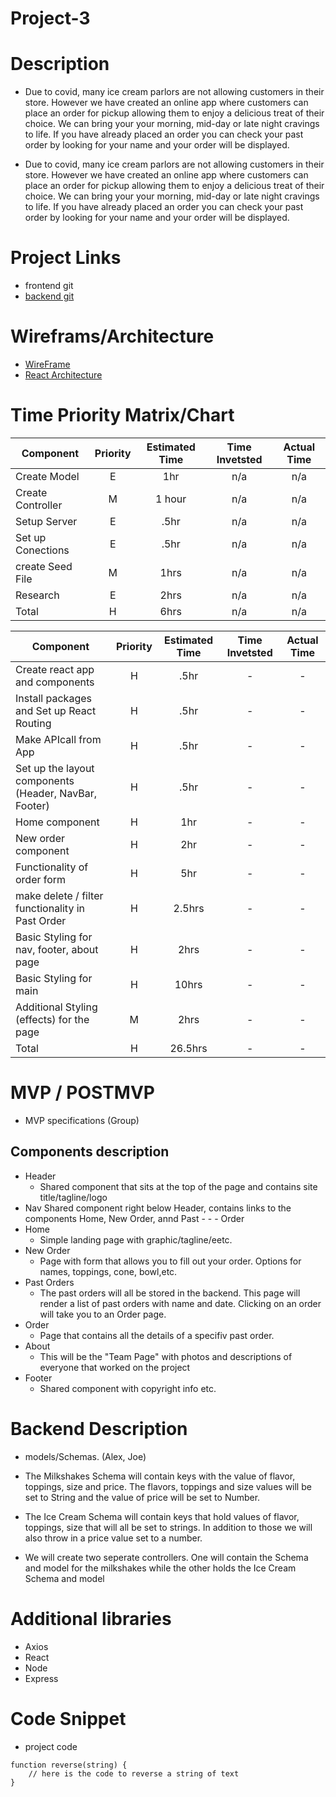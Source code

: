 # Project-3

# Description

- Due to covid, many ice cream parlors are not allowing customers in their store. However we have created an online app where customers can place an order for pickup allowing them to enjoy a delicious treat of their choice. We can bring your your morning, mid-day or late night cravings to life. If you have already placed an order you can check your past order by looking for your name and your order will be displayed.  

- Due to covid, many ice cream parlors are not allowing customers in their store. However we have created an online app where customers can place an order for pickup allowing them to enjoy a delicious treat of their choice. We can bring your your morning, mid-day or late night cravings to life. If you have already placed an order you can check your past order by looking for your name and your order will be displayed.

# Project Links 
- frontend git 
- [backend git]()

# Wireframs/Architecture
- [WireFrame](https://www.figma.com/file/3PGHU4ez2A2nW7BCGAuUYr/icecream-app?node-id=12%3A4)
- [React Architecture](https://imgur.com/vyTQGPH)

# Time Priority Matrix/Chart
  
| Component | Priority | Estimated Time | Time Invetsted | Actual Time |
| --- | :---: |  :---: | :---: | :---: |
| Create Model | E | 1hr| n/a | n/a |
| Create Controller | M | 1 hour| n/a | n/a |
| Setup Server | E | .5hr| n/a | n/a |
| Set up Conections  | E | .5hr| n/a | n/a |
| create Seed File  | M | 1hrs| n/a | n/a |
| Research  | E | 2hrs| n/a | n/a |
| Total | H | 6hrs| n/a| n/a|

| Component | Priority | Estimated Time | Time Invetsted | Actual Time |
| --- | :---: |  :---: | :---: | :---: |
| Create react app and components| H | .5hr| - | - |
| Install packages and Set up React Routing | H | .5hr| - | - |
| Make APIcall from App | H | .5hr| - | - |
| Set up the layout components (Header, NavBar, Footer) | H | .5hr | - | - |
| Home component | H | 1hr| - | - |
| New order component | H | 2hr| - | - |
| Functionality of order form | H | 5hr| - | - |
| make delete / filter functionality in Past Order | H | 2.5hrs| - | - |
| Basic Styling for nav, footer, about page | H | 2hrs| - | - |
| Basic Styling for main | H | 10hrs| - | - |
| Additional Styling (effects) for the page | M | 2hrs| - | - |
| Total | H | 26.5hrs| -| -|

# MVP / POSTMVP 
- MVP specifications (Group) 

## Components description
- Header
  - Shared component that sits at the top of the page and contains site title/tagline/logo
- Nav
  Shared component right below Header, contains links to the components Home, New Order, annd Past - - - Order
- Home
  - Simple landing page with graphic/tagline/eetc.
- New Order
   - Page with form that allows you to fill out your order. Options for names, toppings, cone, bowl,etc.
- Past Orders
   - The past orders will all be stored in the backend. This page will render a list of past orders with name and date. Clicking on an order will take you to an Order page.
- Order
  - Page that contains all the details of a specifiv past order.
- About
  - This will be the "Team Page" with photos and descriptions of everyone that worked on the project
- Footer
  - Shared component with copyright info etc.


# Backend Description
- models/Schemas. (Alex, Joe)

- The Milkshakes Schema will contain keys with the value of flavor, toppings, size and price. The flavors, toppings and size values will be set to String and the value of price will be set to Number.
- The Ice Cream Schema will contain keys that hold values of flavor, toppings, size that will all be set to strings. In addition to those we will also throw in a price value set to a number.
- We will create two seperate controllers. One will contain the Schema and model for the milkshakes while the other holds the Ice Cream Schema and model

# Additional libraries
- Axios
- React
- Node
- Express

# Code Snippet 
- project code 

```
function reverse(string) {
	// here is the code to reverse a string of text
}
```
